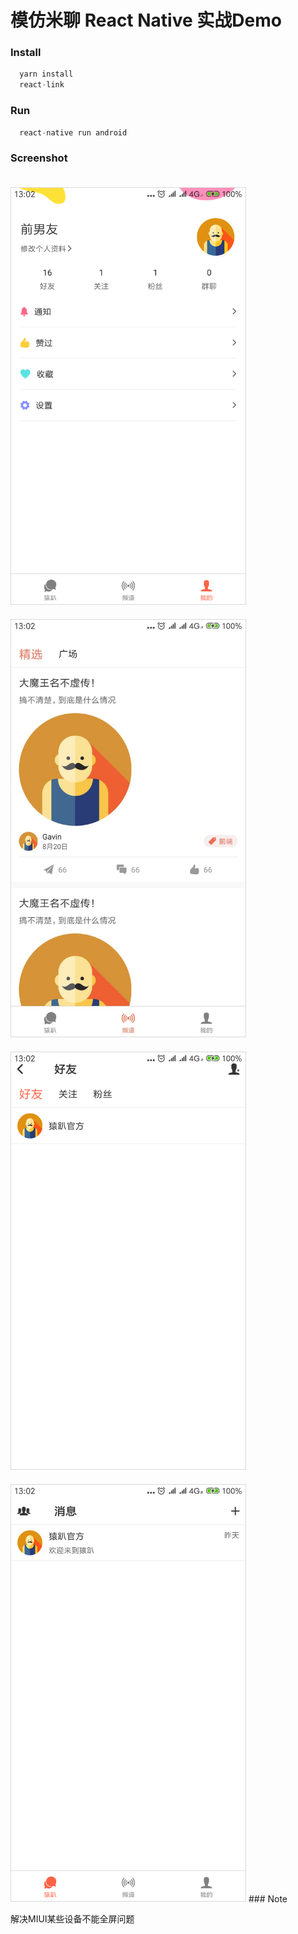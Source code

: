# 模仿米聊 React Native 实战Demo

### Install
``` javascript
  yarn install 
  react-link
```
### Run
``` javascript
  react-native run android
```
### Screenshot
<img src="./screenshot1.jpg" width="375" style="border:1px solid #d8d8d8;margin-top:20px" />
<img src="./screenshot2.jpg" width="375" style="border:1px solid #d8d8d8;margin-top:20px" />
<img src="./screenshot3.jpg" width="375"  style="border:1px solid #d8d8d8;margin-top:20px"/>
<img src="./screenshot4.jpg" width="375" style="border:1px solid #d8d8d8;margin-top:20px" />
### Note

解决MIUI某些设备不能全屏问题
